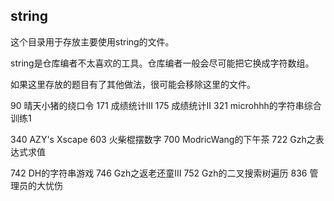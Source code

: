 ## string

这个目录用于存放主要使用string的文件。

string是仓库编者不太喜欢的工具。仓库编者一般会尽可能把它换成字符数组。

如果这里存放的题目有了其他做法，很可能会移除这里的文件。

90 晴天小猪的绕口令 171 成绩统计III 175 成绩统计II 321 microhhh的字符串综合训练1

340 AZY's Xscape 603 火柴棍摆数字 700 ModricWang的下午茶 722 Gzh之表达式求值

742 DH的字符串游戏 746 Gzh之返老还童III 752 Gzh的二叉搜索树遍历 836 管理员的大忧伤
